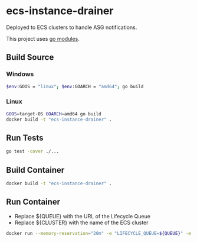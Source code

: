# ecs-instance-drainer
Deployed to ECS clusters to handle ASG notifications.

This project uses [go modules](https://blog.golang.org/modules2019).

## Build Source
### Windows
```bash
$env:GOOS = "linux"; $env:GOARCH = "amd64"; go build
```

### Linux
```bash
GOOS=target-OS GOARCH=amd64 go build
docker build -t "ecs-instance-drainer" .
```

## Run Tests
```bash
go test -cover ./...
```

## Build Container
```bash
docker build -t "ecs-instance-drainer" .
```

## Run Container

* Replace ${QUEUE} with the URL of the Lifecycle Queue
* Replace ${CLUSTER} with the name of the ECS cluster
```bash
docker run --memory-reservation="20m" -e "LIFECYCLE_QUEUE=${QUEUE}" -e "CLUSTER=${CLUSTER}" -e "DRAINER_TIMEOUT=1h" ecs-instance-drainer--memory-reservation
```
